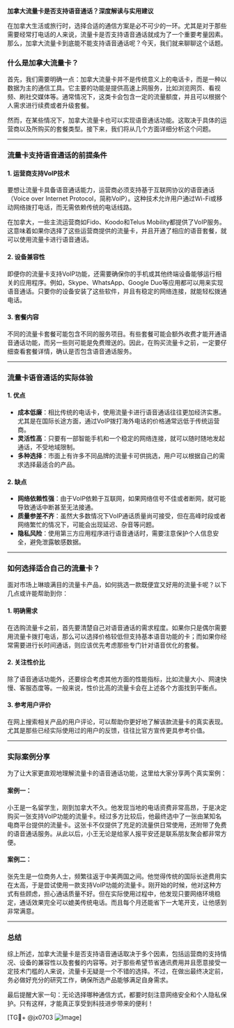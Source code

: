 **加拿大流量卡是否支持语音通话？深度解读与实用建议**

在加拿大生活或旅行时，选择合适的通信方案是必不可少的一环。尤其是对于那些需要经常打电话的人来说，流量卡是否支持语音通话就成为了一个重要考量因素。那么，加拿大流量卡到底能不能支持语音通话呢？今天，我们就来聊聊这个话题。

### 什么是加拿大流量卡？

首先，我们需要明确一点：加拿大流量卡并不是传统意义上的电话卡，而是一种以数据为主的通信工具。它主要的功能是提供高速上网服务，比如浏览网页、看视频、刷社交媒体等。通常情况下，这类卡会包含一定的流量额度，并且可以根据个人需求进行续费或者升级套餐。

然而，在某些情况下，加拿大流量卡也可以实现语音通话功能。这取决于具体的运营商以及所购买的套餐类型。接下来，我们将从几个方面详细分析这个问题。

---

### 流量卡支持语音通话的前提条件

#### 1. **运营商支持VoIP技术**
   要想让流量卡具备语音通话能力，运营商必须支持基于互联网协议的语音通话（Voice over Internet Protocol，简称VoIP）。这种技术允许用户通过Wi-Fi或移动网络拨打电话，而无需依赖传统的电话线路。

   在加拿大，一些主流运营商如Fido、Koodo和Telus Mobility都提供了VoIP服务。这意味着如果你选择了这些运营商提供的流量卡，并且开通了相应的语音套餐，就可以使用流量卡进行语音通话。

#### 2. **设备兼容性**
   即便你的流量卡支持VoIP功能，还需要确保你的手机或其他终端设备能够运行相关的应用程序。例如，Skype、WhatsApp、Google Duo等应用都可以用来实现语音通话。只要你的设备安装了这些软件，并且有稳定的网络连接，就能轻松拨通电话。

#### 3. **套餐内容**
   不同的流量卡套餐可能包含不同的服务项目。有些套餐可能会额外收费才能开通语音通话功能，而另一些则可能是免费赠送的。因此，在购买流量卡之前，一定要仔细查看套餐详情，确认是否包含语音通话服务。

---

### 流量卡语音通话的实际体验

#### 1. **优点**
   - **成本低廉**：相比传统的电话卡，使用流量卡进行语音通话往往更加经济实惠。尤其是在国际长途方面，通过VoIP拨打海外电话的价格通常远低于传统运营商。
   - **灵活性高**：只要有一部智能手机和一个稳定的网络连接，就可以随时随地发起通话，不受地域限制。
   - **多种选择**：市面上有许多不同品牌的流量卡可供挑选，用户可以根据自己的需求选择最适合的产品。

#### 2. **缺点**
   - **网络依赖性强**：由于VoIP依赖于互联网，如果网络信号不佳或者断网，就可能导致通话中断甚至无法接通。
   - **质量参差不齐**：虽然大多数情况下VoIP通话质量尚可接受，但在高峰时段或者网络繁忙的情况下，可能会出现延迟、杂音等问题。
   - **隐私风险**：使用第三方应用程序进行语音通话时，需要注意保护个人信息安全，避免泄露敏感数据。

---

### 如何选择适合自己的流量卡？

面对市场上琳琅满目的流量卡产品，如何挑选一款既便宜又好用的流量卡呢？以下几点或许能帮助到你：

#### 1. **明确需求**
   在选购流量卡之前，首先要清楚自己对语音通话的需求程度。如果你只是偶尔需要用流量卡拨打电话，那么可以选择价格较低但支持基本语音功能的卡；而如果你经常需要进行长时间通话，则应该优先考虑那些专门针对语音优化的套餐。

#### 2. **关注性价比**
   除了语音通话功能外，还要综合考虑其他方面的性能指标，比如流量大小、网速快慢、客服态度等。一般来说，性价比高的流量卡会在上述各个方面找到平衡点。

#### 3. **参考用户评价**
   在网上搜索相关产品的用户评论，可以帮助你更好地了解该款流量卡的真实表现。尤其是那些已经实际使用过的用户的反馈，往往比官方宣传更具参考价值。

---

### 实际案例分享

为了让大家更直观地理解流量卡的语音通话功能，这里给大家分享两个真实案例：

#### 案例一：
小王是一名留学生，刚到加拿大不久。他发现当地的电话资费非常高昂，于是决定购买一张支持VoIP功能的流量卡。经过多方比较后，他最终选中了一张由某知名电商平台提供的流量卡。这张卡不仅提供了充足的流量供日常使用，还附带了免费的语音通话服务。从此以后，小王无论是给家人报平安还是联系朋友聚会都非常方便。

#### 案例二：
张先生是一位商务人士，频繁往返于中美两国之间。他觉得传统的国际长途费用实在太高，于是尝试使用一款支持VoIP功能的流量卡。刚开始的时候，他对这种方式有些顾虑，担心通话质量不好。但在实际使用过程中，他发现只要网络环境稳定，通话效果完全可以媲美传统电话。而且每个月还能省下一大笔开支，让他感到非常满意。

---

### 总结

综上所述，加拿大流量卡是否支持语音通话取决于多个因素，包括运营商的支持情况、设备的兼容性以及套餐的内容等。对于那些希望节省通讯费用并且愿意接受一定技术门槛的人来说，流量卡无疑是一个不错的选择。不过，在做出最终决定前，务必做好充分的研究工作，确保所选产品能够满足自身需求。

最后提醒大家一句：无论选择哪种通信方式，都要时刻注意网络安全和个人隐私保护。只有这样，才能真正享受到科技进步带来的便利！

[TG💪+ @jx0703 ![Image](https://github.com/user-attachments/assets/dbca1d08-cadb-493c-b0ec-ad6f7a83f270)]